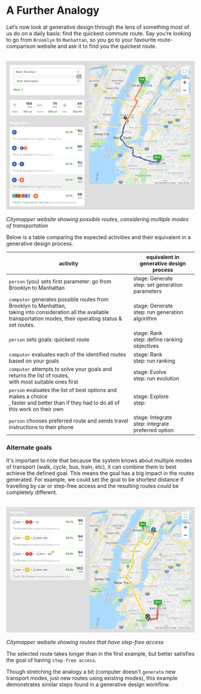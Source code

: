 # A Further Analogy

Let’s now look at generative design through the lens of something most of us do on a daily basis: find the quickest commute route. Say you’re looking to go from `Brooklyn` to `Manhattan`, so you go to your favourite route-comparison website and ask it to find you the quickest route.

<br/>
<img src="images/citymapper-brooklyn-to-manhattan.jpg">
<br/>

*Citymapper website showing possible routes, considering multiple modes of transportation*

Below is a table comparing the expected activities and their equivalent in a generative design process.

| activity  | equivalent in generative design process   |
|-----------------------------------------------------------------------------------------------------------------------------------------  |--------------------------------------------------------   |
| `person` (you) sets first parameter: go from Brooklyn to Manhattan  | stage: Generate<br> step: set generation parameters   |
| `computer` generates possible routes from Brooklyn to Manhattan,<br> taking into consideration all the available transportation modes, their operating status & set routes.   | stage: Generate<br> step: run generation algorithm    |
| `person` sets goals: quickest route    | stage: Rank<br> step: define ranking objectives   |
| `computer` evaluates each of the identified routes based on your goals    | stage: Rank<br> step: run ranking     |
| `computer` attempts to solve your goals and returns the list of routes,<br> with most suitable ones first    | stage: Evolve<br> step: run evolution     |
| `person` evaluates the list of best options and makes a choice<br>, faster and better than if they had to do all of this work on their own   | stage: Explore<br> step:      |
| `person` chooses preferred route and sends travel instructions to their phone    | stage: Integrate<br>  step: integrate preferred option    |

### Alternate goals

It's important to note that because the system knows about multiple modes of transport (walk, cycle, bus, train, etc), it can combine them to best achieve the defined goal. This means the goal has a big impact in the routes generated. For example, we could set the goal to be shortest distance if travelling by car or step-free access and the resulting routes could be completely different.

<br/>
<img src="images/citymapper-alternate-goals.jpg">
<br/>

*Citymapper website showing routes that have step-free access*

The selected route takes longer than in the first example, but better satisfies the goal of having `step-free access`.

Though stretching the analogy a bit (computer doesn't `generate` new transport modes, just new routes using existing modes), this example demonstrates similar steps found in a generative design workflow.
